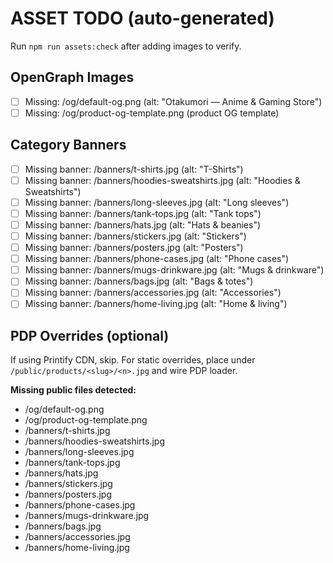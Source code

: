# ASSET TODO (auto-generated)

Run `npm run assets:check` after adding images to verify.

## OpenGraph Images

- [ ] Missing: /og/default-og.png (alt: "Otakumori — Anime & Gaming Store")
- [ ] Missing: /og/product-og-template.png (product OG template)

## Category Banners

- [ ] Missing banner: /banners/t-shirts.jpg (alt: "T-Shirts")
- [ ] Missing banner: /banners/hoodies-sweatshirts.jpg (alt: "Hoodies & Sweatshirts")
- [ ] Missing banner: /banners/long-sleeves.jpg (alt: "Long sleeves")
- [ ] Missing banner: /banners/tank-tops.jpg (alt: "Tank tops")
- [ ] Missing banner: /banners/hats.jpg (alt: "Hats & beanies")
- [ ] Missing banner: /banners/stickers.jpg (alt: "Stickers")
- [ ] Missing banner: /banners/posters.jpg (alt: "Posters")
- [ ] Missing banner: /banners/phone-cases.jpg (alt: "Phone cases")
- [ ] Missing banner: /banners/mugs-drinkware.jpg (alt: "Mugs & drinkware")
- [ ] Missing banner: /banners/bags.jpg (alt: "Bags & totes")
- [ ] Missing banner: /banners/accessories.jpg (alt: "Accessories")
- [ ] Missing banner: /banners/home-living.jpg (alt: "Home & living")

## PDP Overrides (optional)

If using Printify CDN, skip. For static overrides, place under `/public/products/<slug>/<n>.jpg` and wire PDP loader.

**Missing public files detected:**

- /og/default-og.png
- /og/product-og-template.png
- /banners/t-shirts.jpg
- /banners/hoodies-sweatshirts.jpg
- /banners/long-sleeves.jpg
- /banners/tank-tops.jpg
- /banners/hats.jpg
- /banners/stickers.jpg
- /banners/posters.jpg
- /banners/phone-cases.jpg
- /banners/mugs-drinkware.jpg
- /banners/bags.jpg
- /banners/accessories.jpg
- /banners/home-living.jpg
